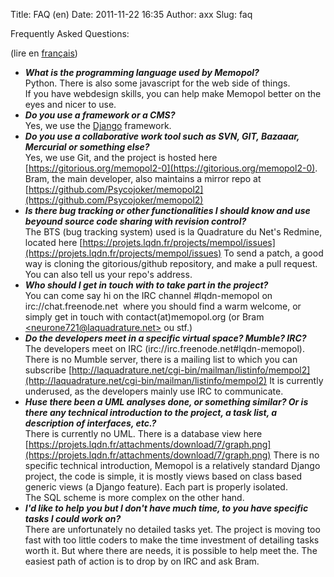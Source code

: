 Title: FAQ (en)
Date: 2011-11-22 16:35
Author: axx
Slug: faq

Frequently Asked Questions:

(lire en [français](http://www.memopol.org/faq-fr/ "FAQ (fr)"))

-   ***What is the programming language used by Memopol?***  
    Python. There is also some javascript for the web side of things.  
    If you have webdesign skills, you can help make Memopol better on
    the eyes and nicer to use.
-   ***Do you use a framework or a CMS?***  
    Yes, we use the
    [Django](http://www.djangoproject.com/ "Django Project") framework.
-   ***Do you use a collaborative work tool such as SVN, GIT, Bazaaar,
    Mercurial or something else?***  
    Yes, we use Git, and the project is hosted here
    [https://gitorious.org/memopol2-0](https://gitorious.org/memopol2-0).
    Bram, the main developer, also maintains a mirror repo at
    [https://github.com/Psycojoker/memopol2](https://github.com/Psycojoker/memopol2)
-   ***Is there bug tracking or other functionalities I should know and
    use beyound source code sharing with revision control?***  
    The BTS (bug tracking system) used is la Quadrature du Net's
    Redmine, located here
    [https://projets.lqdn.fr/projects/mempol/issues](https://projets.lqdn.fr/projects/mempol/issues)
    To send a patch, a good way is cloning the gitorious/github
    repository, and make a pull request. You can also tell us your
    repo's address.
-   ***Who should I get in touch with to take part in the project?***  
    You can come say hi on the IRC channel \#lqdn-memopol on 
    irc://chat.freenode.net  where you should find a warm welcome, or
    simply get in touch with contact(at)memopol.org (or Bram
    [\<neurone721@laquadrature.net\>](mailto:neurone721@laquadrature.net)
    ou stf.)
-   ***Do the developers meet in a specific virtual space? Mumble?
    IRC?***  
    The developers meet on IRC (irc://irc.freenode.net\#lqdn-memopol).
    There is no Mumble server, there is a mailing list to which you can
    subscribe
    [http://laquadrature.net/cgi-bin/mailman/listinfo/mempol2](http://laquadrature.net/cgi-bin/mailman/listinfo/mempol2)
    It is currently underused, as the developers mainly use IRC to
    communicate.
-   ***Huse there been a UML analyses done, or something similar? Or is
    there any technical introduction to the project, a task list, a
    description of interfaces, etc.?***  
    There is currently no UML. There is a database view here
    [https://projets.lqdn.fr/attachments/download/7/graph.png](https://projets.lqdn.fr/attachments/download/7/graph.png)
    There is no specific technical introduction, Memopol is a relatively
    standard Django project, the code is simple, it is mostly views
    based on class based generic views (a Django feature). Each part is
    properly isolated.  
    The SQL scheme is more complex on the other hand.
-   ***I'd like to help you but I don't have much time, to you have
    specific tasks I could work on?***  
    There are unfortunately no detailed tasks yet. The project is
    moving too fast with too little coders to make the time investment
    of detailing tasks worth it. But where there are needs, it is
    possible to help meet the. The easiest path of action is to drop by
    on IRC and ask Bram.

